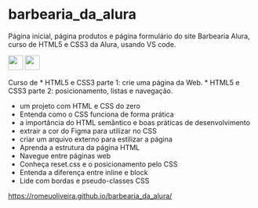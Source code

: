 # barbearia_da_alura
Página inicial, página produtos e página formulário do site  Barbearia  Alura,  curso de HTML5 e  CSS3 da Alura, usando VS code.

<img src="https://cdn.jsdelivr.net/gh/devicons/devicon/icons/html5/html5-plain-wordmark.svg" width="30" height="30"/> <img src="https://cdn.jsdelivr.net/gh/devicons/devicon/icons/css3/css3-plain-wordmark.svg" width="30" height="30" /> 


Curso de
    * HTML5 e CSS3 parte 1:  crie uma página da Web.
    * HTML5 e CSS3 parte 2: posicionamento, listas e navegação.
- um projeto com HTML e CSS do zero
- Entenda como o CSS funciona de forma prática
- a importância do HTML semântico e boas práticas de desenvolvimento
- extrair a cor do Figma para utilizar no CSS
- criar um arquivo externo para estilizar a página
- Aprenda a estrutura da página HTML
- Navegue entre páginas web
- Conheça reset.css e o posicionamento pelo CSS
- Entenda a diferença entre inline e block
- Lide com bordas e pseudo-classes CSS

https://romeuoliveira.github.io/barbearia_da_alura/




